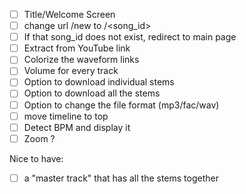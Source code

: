 - [ ] Title/Welcome Screen
- [ ] change url /new to /<song_id>
- [ ] If that song_id does not exist, redirect to main page
- [ ] Extract from YouTube link
- [ ] Colorize the waveform links
- [ ] Volume for every track
- [ ] Option to download individual stems
- [ ] Option to download all the stems
- [ ] Option to change the file format (mp3/fac/wav)
- [ ] move timeline to top
- [ ] Detect BPM and display it
- [ ] Zoom ?

Nice to have:
- [ ] a "master track" that has all the stems together
